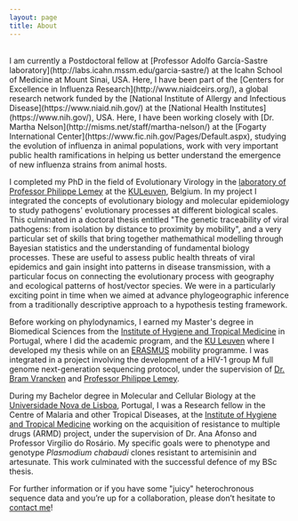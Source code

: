 ```yaml
---
layout: page
title: About
---
```

<br>
I am currently a Postdoctoral fellow at [Professor Adolfo García-Sastre laboratory](http://labs.icahn.mssm.edu/garcia-sastre/) at the Icahn School of Medicine at Mount Sinai, USA. Here, I have been part of the [Centers for Excellence in Influenza Research](http://www.niaidceirs.org/), a global research network funded by the [National Institute of Allergy and Infectious Disease](https://www.niaid.nih.gov/) at the [National Health Institutes](https://www.nih.gov/), USA. Here, I have been working closely with [Dr. Martha Nelson](http://misms.net/staff/martha-nelson/) at the [Fogarty International Center](https://www.fic.nih.gov/Pages/Default.aspx), studying the evolution of influenza in animal populations, work with very important public health ramifications in helping us better understand the emergence of new influenza strains from animal hosts.

I completed my PhD in the field of Evolutionary Virology in the [laboratory of Professor Philippe Lemey](http://rega.kuleuven.be/cev/ecv) at the [KULeuven](http://www.kuleuven.be/english), Belgium. In my project I integrated the concepts of evolutionary biology and molecular epidemiology to study pathogens' evolutionary processes at different biological scales. This culminated in a doctoral thesis entitled "The genetic traceability of viral pathogens: from isolation by distance to proximity by mobility", and a very particular set of skills that bring together mathemathical modelling through Bayesian statistics and the understanding of fundamental biology processes. These are useful to assess public health threats of viral epidemics and gain insight into patterns in disease transmission, with a particular focus on connecting the evolutionary process with geography and ecological patterns of host/vector species. We were in a particularly  exciting point in time when we aimed at advance phylogeographic inference from a traditionally descriptive approach to a hypothesis testing framework.

Before working on phylodynamics, I earned my Master's degree in Biomedical Sciences from the [Institute of Hygiene and Tropical Medicine](http://www.ihmt.unl.pt/) in Portugal, where I did the academic program, and the [KU Leuven](http://www.kuleuven.be/english) where I developed my thesis while on an [ERASMUS](https://ec.europa.eu/programmes/erasmus-plus/node_en) mobility programme. I was integrated in a project involving the development of a HIV-1 group M full genome next-generation sequencing protocol, under the supervision of [Dr. Bram Vrancken](https://rega.kuleuven.be/cev/ecv/lab-members/BramVrancken.html) and [Professor Philippe Lemey](https://rega.kuleuven.be/cev/ecv/lab-members/PhilippeLemey.html).

During my Bachelor degree in Molecular and Cellular Biology at the [Universidade Nova de Lisboa](http://www.unl.pt/en/), Portugal, I was a Research fellow in the Centre of Malaria and other Tropical Diseases, at the [Institute of Hygiene and Tropical Medicine](http://www.ihmt.unl.pt/) working on the acquisition of resistance to multiple drugs (ARMD) project, under the supervision of Dr. Ana Afonso and Professor Virgílio do Rosário. My specific goals were to phenotype and genotype <i>Plasmodium chabaudi</i> clones resistant to artemisinin and artesunate. This work culminated with the successful defence of my BSc thesis.


For further information or if you have some "juicy" heterochronous sequence data and you’re up for a collaboration, please don’t hesitate to [contact me](https://www.google.com/recaptcha/mailhide/d?k=01RKQXgMiCn8dgvgHbVnzIPQ==&c=yAWm6xoNth1P87zR-8D3AIs1VdbTphSgX6CyOpHw4odFLGn6SO_x_4VJTao_19E0)!
